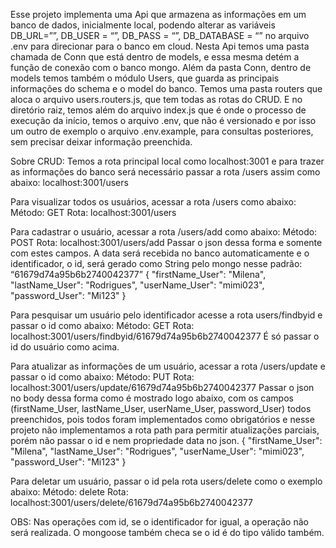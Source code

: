 Esse projeto implementa uma Api que armazena as informações em um banco de dados, inicialmente local, podendo alterar as variáveis DB_URL=””, DB_USER = “”, DB_PASS = “”, DB_DATABASE = “” no arquivo .env para direcionar para o banco em cloud.
Nesta Api temos uma pasta chamada de Conn que está dentro de models, e essa mesma detém a função de conexão com o banco mongo. Além da pasta Conn, dentro de models temos também o módulo Users, que guarda as principais informações do schema e o model do banco.
Temos uma pasta routers que aloca o arquivo users.routers.js, que tem todas as rotas do CRUD. E no diretório raiz, temos além do arquivo index.js que é onde o processo de execução da início, temos o arquivo .env, que não é versionado e por isso um outro de exemplo o arquivo .env.example, para consultas posteriores, sem precisar deixar informação preenchida.

Sobre CRUD:
Temos a rota principal local como localhost:3001 e para trazer as informações do banco será necessário passar a rota /users assim como abaixo: 
localhost:3001/users

Para visualizar todos os usuários, acessar a rota /users como abaixo: 
Método: GET
Rota: localhost:3001/users

Para cadastrar o usuário, acessar a rota /users/add como abaixo: 
Método: POST
Rota: localhost:3001/users/add
Passar o json dessa forma e somente com estes campos. A data será recebida no banco automaticamente e o identificador, o id, será gerado como String pelo mongo nesse padrão: “61679d74a95b6b2740042377”
{
    "firstName_User": "Milena",
    "lastName_User": "Rodrigues",
    "userName_User": "mimi023",
    "password_User": "Mi123"
}

Para pesquisar um usuário pelo identificador acesse a rota users/findbyid e passar o id como abaixo:
Método: GET
Rota: localhost:3001/users/findbyid/61679d74a95b6b2740042377
É só passar o id do usuário como acima.


Para atualizar as informações de um usuário, acessar a rota /users/update e passar o id como abaixo: 
Método: PUT
Rota: localhost:3001/users/update/61679d74a95b6b2740042377
Passar o json no body dessa forma como é mostrado logo abaixo, com os campos (firstName_User, lastName_User, userName_User, password_User) todos preenchidos, pois todos foram implementados como obrigatórios e nesse projeto não implementamos a rota path para permitir atualizações parciais, porém não passar o id e nem propriedade data no json. 
{
    "firstName_User": "Milena",
    "lastName_User": "Rodrigues",
    "userName_User": "mimi023",
    "password_User": "Mi123"
}


Para deletar um usuário, passar o id pela rota users/delete como o exemplo abaixo:
Método: delete
Rota: localhost:3001/users/delete/61679d74a95b6b2740042377

OBS:
Nas operações com id, se o identificador for igual, a operação não será realizada. O mongoose também checa se o id é do tipo válido também.

